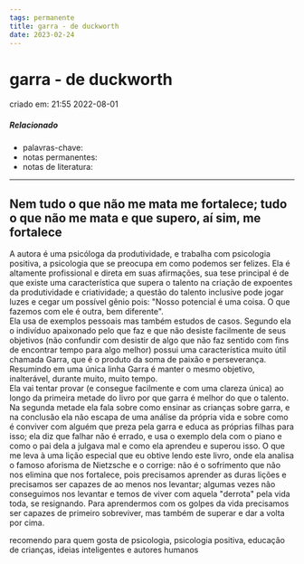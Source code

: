 ```yaml
---
tags: permanente
title: garra - de duckworth
date: 2023-02-24
---
```


# garra - de duckworth

criado em: 21:55 2022-08-01

##### Relacionado

- palavras-chave: 
- notas permanentes: 
- notas de literatura: 

---

## Nem tudo o que não me mata me fortalece; tudo o que não me mata e que supero, aí sim, me fortalece

A autora é uma psicóloga da produtividade, e trabalha com psicologia positiva, a psicologia que se preocupa em como podemos ser felizes. Ela é altamente profissional e direta em suas afirmações, sua tese principal é de que existe uma característica que supera o talento na criação de expoentes da produtividade e criatividade; a questão do talento inclusive pode jogar luzes e cegar um possível gênio pois: "Nosso potencial é uma coisa. O que fazemos com ele é outra, bem diferente".  
Ela usa de exemplos pessoais mas também estudos de casos. Segundo ela o indivíduo apaixonado pelo que faz e que não desiste facilmente de seus objetivos (não confundir com desistir de algo que não faz sentido com fins de encontrar tempo para algo melhor) possui uma característica muito útil chamada Garra, que é o produto da soma de paixão e perseverança. Resumindo em uma única linha Garra é manter o mesmo objetivo, inalterável, durante muito, muito tempo.  
Ela vai tentar provar (e consegue facilmente e com uma clareza única) ao longo da primeira metade do livro por que garra é melhor do que o talento. Na segunda metade ela fala sobre como ensinar as crianças sobre garra, e na conclusão ela não escapa de uma análise da própria vida e sobre como é conviver com alguém que preza pela garra e educa as próprias filhas para isso; ela diz que falhar não é errado, e usa o exemplo dela com o piano e como o pai dela a julgava mal e como ela aprendeu e superou isso. O que me leva à uma lição especial que eu obtive lendo este livro, onde ela analisa o famoso aforisma de Nietzsche e o corrige: não é o sofrimento que não nos elimina que nos fortalece, pois precisamos aprender as duras lições e precisamos ser capazes de ao menos nos levantar; algumas vezes não conseguimos nos levantar e temos de viver com aquela "derrota" pela vida toda, se resignando. Para aprendermos com os golpes da vida precisamos ser capazes de primeiro sobreviver, mas também de superar e dar a volta por cima.  

  

recomendo para quem gosta de psicologia, psicologia positiva, educação de crianças, ideias inteligentes e autores humanos
